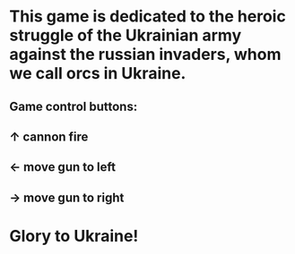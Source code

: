 # This game is dedicated to the heroic struggle of the Ukrainian army against the russian invaders, whom we call orcs in Ukraine.
## Game control buttons:
## ↑  cannon fire
## ← move gun to left
## → move gun to right
# Glory to Ukraine!
